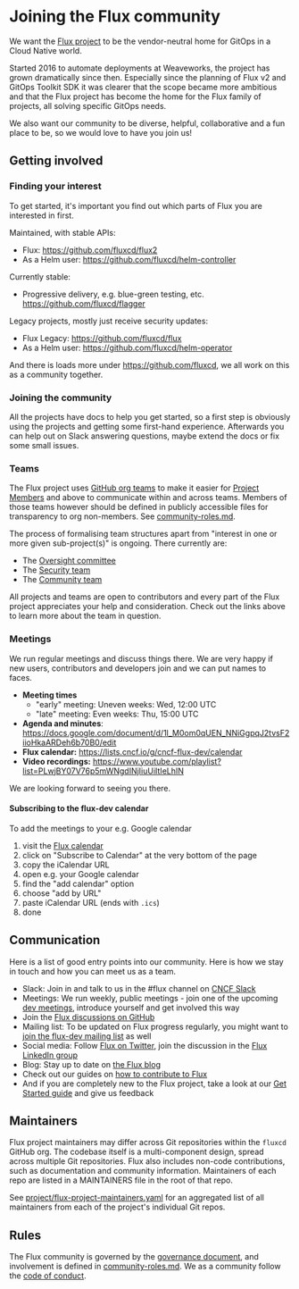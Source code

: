 # Joining the Flux community

We want the [Flux project](https://github.com/fluxcd) to be the vendor-neutral home for GitOps in a Cloud Native world.

Started 2016 to automate deployments at Weaveworks, the project has grown dramatically since then.
Especially since the planning of Flux v2 and GitOps Toolkit SDK it was clearer that the scope became more ambitious and that the Flux project has become the home for the Flux family of projects, all solving specific GitOps needs.

We also want our community to be diverse, helpful, collaborative and a fun place to be, so we would love to have you join us!

## Getting involved

### Finding your interest

To get started, it's important you find out which parts of Flux you are interested in first.

Maintained, with stable APIs:

- Flux: <https://github.com/fluxcd/flux2>
- As a Helm user: <https://github.com/fluxcd/helm-controller>

Currently stable:

- Progressive delivery, e.g. blue-green testing, etc. <https://github.com/fluxcd/flagger>

Legacy projects, mostly just receive security updates:

- Flux Legacy: <https://github.com/fluxcd/flux>
- As a Helm user: <https://github.com/fluxcd/helm-operator>

And there is loads more under <https://github.com/fluxcd>, we all work on this as a community together.

### Joining the community

All the projects have docs to help you get started, so a first step is obviously using the projects and getting some first-hand experience.
Afterwards you can help out on Slack answering questions, maybe extend the docs or fix some small issues.

### Teams

The Flux project uses [GitHub org teams](https://docs.github.com/en/organizations) to make it easier for [Project Members](community-roles.md#project-members) and above to communicate within and across teams.
Members of those teams however should be defined in publicly accessible files for transparency to org non-members.
See [community-roles.md](community-roles.md).

The process of formalising team structures apart from "interest in one or more given sub-project(s)" is ongoing.
There currently are:

- The [Oversight committee](GOVERNANCE.md#oversight-committee)
- The [Security team](SECURITY.md)
- The [Community team](COMMUNITY.md)

All projects and teams are open to contributors and every part of the Flux project appreciates your help and consideration.
Check out the links above to learn more about the team in question.

### Meetings

We run regular meetings and discuss things there.
We are very happy if new users, contributors and developers join and we can put names to faces.

- **Meeting times**
  - "early" meeting: Uneven weeks: Wed, 12:00 UTC
  - "late" meeting: Even weeks: Thu, 15:00 UTC
- **Agenda and minutes**: <https://docs.google.com/document/d/1l_M0om0qUEN_NNiGgpqJ2tvsF2iioHkaARDeh6b70B0/edit>
- **Flux calendar:** <https://lists.cncf.io/g/cncf-flux-dev/calendar>
- **Video recordings:** <https://www.youtube.com/playlist?list=PLwjBY07V76p5mWNgdINjIiuUiItIeLhIN>

We are looking forward to seeing you there.

#### Subscribing to the flux-dev calendar

To add the meetings to your e.g. Google calendar

1. visit the [Flux calendar](https://lists.cncf.io/g/cncf-flux-dev/calendar)
1. click on "Subscribe to Calendar" at the very bottom of the page
1. copy the iCalendar URL
1. open e.g. your Google calendar
1. find the "add calendar" option
1. choose "add by URL"
1. paste iCalendar URL (ends with `.ics`)
1. done

## Communication

Here is a list of good entry points into our community. Here is how we stay in touch and how you can meet us as a team.

- Slack: Join in and talk to us in the #flux channel on [CNCF Slack](https://slack.cncf.io/)
- Meetings: We run weekly, public meetings - join one of the upcoming [dev meetings](#meetings), introduce yourself and get involved this way
- Join the [Flux discussions on GitHub](https://github.com/fluxcd/flux2/discussions)
- Mailing list: To be updated on Flux progress regularly, you might want to [join the flux-dev mailing list](https://lists.cncf.io/g/cncf-flux-dev) as well
- Social media: Follow [Flux on Twitter](https://twitter.com/fluxcd), join the discussion in the [Flux LinkedIn group](https://www.linkedin.com/groups/8985374/)
- Blog: Stay up to date on [the Flux blog](https://fluxcd.io/blog/)
- Check out our guides on [how to contribute to Flux](https://fluxcd.io/docs/contributing)
- And if you are completely new to the Flux project, take a look at our [Get Started guide](https://fluxcd.io/docs/get-started/) and give us feedback

## Maintainers

Flux project maintainers may differ across Git repositories within the `fluxcd` GitHub org.
The codebase itself is a multi-component design, spread across multiple Git repositories.
Flux also includes non-code contributions, such as documentation and community information.
Maintainers of each repo are listed in a MAINTAINERS file in the root of that repo.

See [project/flux-project-maintainers.yaml](./project/flux-project-maintainers.yaml) for an aggregated list of all maintainers from each of the project's individual Git repos.

## Rules

The Flux community is governed by the [governance document](GOVERNANCE.md), and involvement is defined in [community-roles.md](community-roles.md).
We as a community follow the [code of conduct](CODE_OF_CONDUCT.md).
